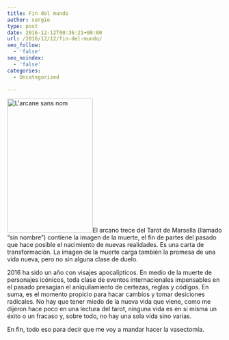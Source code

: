 ```yaml
---
title: Fin del mundo
author: sergio
type: post
date: 2016-12-12T00:36:21+00:00
url: /2016/12/12/fin-del-mundo/
seo_follow:
  - 'false'
seo_noindex:
  - 'false'
categories:
  - Uncategorized

---
```

<a href="http://blog.crazyrobot.net/files/2016/12/mort-web.jpg" rel="attachment wp-att-1166"><img class="aligncenter size-full wp-image-1166" src="http://blog.crazyrobot.net/files/2016/12/mort-web.jpg" alt="L'arcane sans nom" width="200" height="313" /></a>El arcano trece del Tarot de Marsella (llamado &#8220;sin nombre&#8221;) contiene la imagen de la muerte, el fin de partes del pasado que hace posible el nacimiento de nuevas realidades. Es una carta de transformación. La imagen de la muerte carga también la promesa de una vida nueva, pero no sin alguna clase de duelo.

2016 ha sido un año con visajes apocalípticos. En medio de la muerte de personajes icónicos, toda clase de eventos internacionales impensables en el pasado presagian el aniquilamiento de certezas, reglas y códigos. En suma, es el momento propicio para hacar cambios y tomar desiciones radicales. No hay que tener miedo de la nueva vida que viene, como me dijeron hace poco en una lectura del tarot, ninguna vida es en si misma un éxito o un fracaso y, sobre todo, no hay una sola vida sino varias.

En fin, todo eso para decir que me voy a mandar hacer la vasectomía.